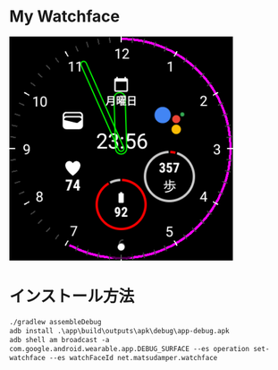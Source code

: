 # My Watchface
<img width="400" src="README/face.png">

# インストール方法
```shell
./gradlew assembleDebug
adb install .\app\build\outputs\apk\debug\app-debug.apk
adb shell am broadcast -a com.google.android.wearable.app.DEBUG_SURFACE --es operation set-watchface --es watchFaceId net.matsudamper.watchface
```
